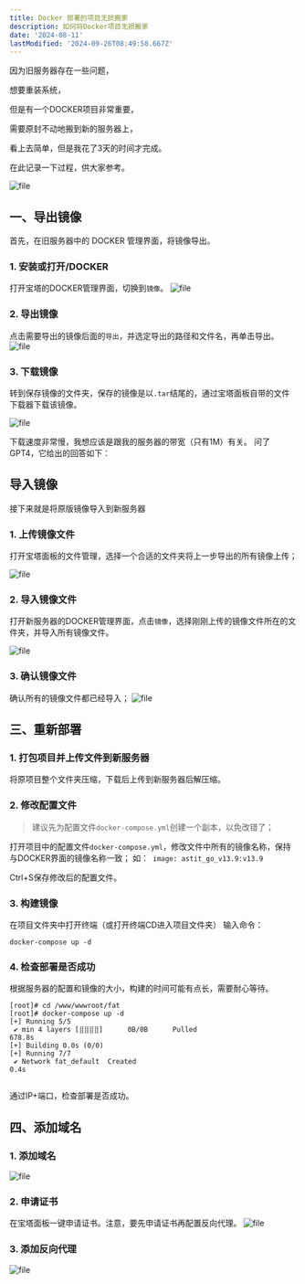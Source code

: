 ```yaml
---
title: Docker 部署的项目无损搬家
description: 如何将Docker项目无损搬家
date: '2024-08-11'
lastModified: '2024-09-26T08:49:58.667Z'
---
```

因为旧服务器存在一些问题，

想要重装系统，

但是有一个DOCKER项目非常重要，

需要原封不动地搬到新的服务器上，

看上去简单，但是我花了3天的时间才完成。

在此记录一下过程，供大家参考。

![file](https://scdn.begs.cn/wp-content/uploads/2024/02/1709185400-image-1709185399540.png)

## 一、导出镜像

首先，在旧服务器中的 DOCKER 管理界面，将镜像导出。

### 1. 安装或打开/DOCKER
打开宝塔的DOCKER管理界面，切换到`镜像`。
![file](https://scdn.begs.cn/wp-content/uploads/2024/02/1709182113-image-1709182112400.png)

### 2. 导出镜像
点击需要导出的镜像后面的`导出`，并选定导出的路径和文件名，再单击导出。
![file](https://scdn.begs.cn/wp-content/uploads/2024/02/1709182158-image-1709182157771.png)

### 3. 下载镜像
转到保存镜像的文件夹，保存的镜像是以`.tar`结尾的，通过宝塔面板自带的文件下载器下载该镜像。

![file](https://scdn.begs.cn/wp-content/uploads/2024/02/1709182591-image-1709182591397.png)

下载速度非常慢，我想应该是跟我的服务器的带宽（只有1M）有关。
问了GPT4，它给出的回答如下：

## 导入镜像

接下来就是将原版镜像导入到新服务器
### 1. 上传镜像文件

打开宝塔面板的文件管理，选择一个合适的文件夹将上一步导出的所有镜像上传；

![file](https://scdn.begs.cn/wp-content/uploads/2024/02/1709183220-image-1709183219422.png)

### 2. 导入镜像文件

打开新服务器的DOCKER管理界面，点击`镜像`，选择刚刚上传的镜像文件所在的文件夹，并导入所有镜像文件。

![file](https://scdn.begs.cn/wp-content/uploads/2024/02/1709183411-image-1709183410543.png)

### 3. 确认镜像文件
确认所有的镜像文件都已经导入；
![file](https://scdn.begs.cn/wp-content/uploads/2024/02/1709183361-image-1709183361223.png)

## 三、重新部署

### 1. 打包项目并上传文件到新服务器
将原项目整个文件夹压缩，下载后上传到新服务器后解压缩。

### 2. 修改配置文件

> 建议先为配置文件`docker-compose.yml`创建一个副本，以免改错了；

打开项目中的配置文件`docker-compose.yml`，修改文件中所有的镜像名称，保持与DOCKER界面的镜像名称一致；
如：` image: astit_go_v13.9:v13.9`

Ctrl+S保存修改后的配置文件。

### 3. 构建镜像

在项目文件夹中打开终端（或打开终端CD进入项目文件夹）
输入命令：
```shell
docker-compose up -d
```

### 4. 检查部署是否成功
根据服务器的配置和镜像的大小，构建的时间可能有点长，需要耐心等待。

```shell
[root]# cd /www/wwwroot/fat
[root]# docker-compose up -d
[+] Running 5/5
 ✔ min 4 layers [⣿⣿⣿⣿]      0B/0B      Pulled                                           678.8s 
[+] Building 0.0s (0/0)                                                                               
[+] Running 7/7
 ✔ Network fat_default  Created                                                               0.4s 
 
```

通过IP+端口，检查部署是否成功。


## 四、添加域名

### 1. 添加域名

![file](https://scdn.begs.cn/wp-content/uploads/2024/02/1709185042-image-1709185042023.png)

### 2. 申请证书
在宝塔面板一键申请证书。注意，要先申请证书再配置反向代理。
![file](https://scdn.begs.cn/wp-content/uploads/2024/02/1709184999-image-1709184999242.png)

### 3. 添加反向代理


![file](https://scdn.begs.cn/wp-content/uploads/2024/02/1709184902-image-1709184901464.png)


